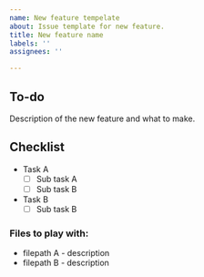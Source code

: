 ```yaml
---
name: New feature tempelate
about: Issue template for new feature.
title: New feature name
labels: ''
assignees: ''

---
```


## To-do
Description of the new feature and what to make.

## Checklist
-   Task A
     -  [ ]   Sub task A
     -  [ ]   Sub task B
-   Task B
    - [ ]   Sub task B

### Files to play with:
-   filepath A - description 
-   filepath B - description
